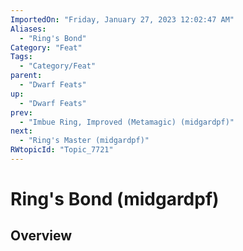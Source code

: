 ```yaml
---
ImportedOn: "Friday, January 27, 2023 12:02:47 AM"
Aliases:
  - "Ring's Bond"
Category: "Feat"
Tags:
  - "Category/Feat"
parent:
  - "Dwarf Feats"
up:
  - "Dwarf Feats"
prev:
  - "Imbue Ring, Improved (Metamagic) (midgardpf)"
next:
  - "Ring's Master (midgardpf)"
RWtopicId: "Topic_7721"
---
```

# Ring's Bond (midgardpf)
## Overview
